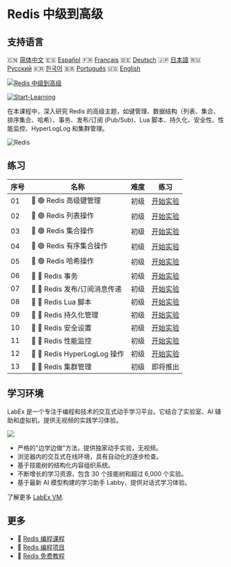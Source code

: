 # Redis 中级到高级

## 支持语言

🇨🇳 [简体中文](README_zh.md) 🇪🇸 [Español](README_es.md) 🇫🇷 [Français](README_fr.md) 🇩🇪 [Deutsch](README_de.md) 🇯🇵 [日本語](README_ja.md) 🇷🇺 [Русский](README_ru.md) 🇰🇷 [한국어](README_ko.md) 🇧🇷 [Português](README_pt.md) 🇺🇸 [English](README.md) 

[![Redis 中级到高级](https://cover-creator.labex.io/redis-intermediate-to-advanced.png?lang=zh)](https://labex.io/zh/courses/redis-intermediate-to-advanced)

[![Start-Learning](https://img.shields.io/badge/Start-Learning-whitesmoke?style=for-the-badge)](https://labex.io/zh/courses/redis-intermediate-to-advanced)

在本课程中，深入研究 Redis 的高级主题，如键管理、数据结构（列表、集合、排序集合、哈希）、事务、发布/订阅 (Pub/Sub)、Lua 脚本、持久化、安全性、性能监控、HyperLogLog 和集群管理。

![Redis](https://img.shields.io/badge/Redis-whitesmoke?style=for-the-badge&logo=redis)


## 练习

|   序号 | 名称                          | 难度   | 练习                                                                                                            |
|--------|-------------------------------|--------|-----------------------------------------------------------------------------------------------------------------|
|     01 | 📖 🟢 Redis 高级键管理        | 初级   | <a target='_blank' href='https://labex.io/zh/tutorials/redis-redis-advanced-key-management-552094'>开始实验</a> |
|     02 | 📖 🟢 Redis 列表操作          | 初级   | <a target='_blank' href='https://labex.io/zh/tutorials/redis-redis-list-operations-552098'>开始实验</a>         |
|     03 | 📖 🟢 Redis 集合操作          | 初级   | <a target='_blank' href='https://labex.io/zh/tutorials/redis-redis-set-operations-552104'>开始实验</a>          |
|     04 | 📖 🟢 Redis 有序集合操作      | 初级   | <a target='_blank' href='https://labex.io/zh/tutorials/redis-redis-sorted-set-operations-552105'>开始实验</a>   |
|     05 | 📖 🟢 Redis 哈希操作          | 初级   | <a target='_blank' href='https://labex.io/zh/tutorials/redis-redis-hash-operations-552096'>开始实验</a>         |
|     06 | 📖 🔵 Redis 事务              | 初级   | <a target='_blank' href='https://labex.io/zh/tutorials/redis-redis-transactions-552106'>开始实验</a>            |
|     07 | 📖 🔵 Redis 发布/订阅消息传递 | 初级   | <a target='_blank' href='https://labex.io/zh/tutorials/redis-redis-pub-sub-messaging-552102'>开始实验</a>       |
|     08 | 📖 🔵 Redis Lua 脚本          | 初级   | <a target='_blank' href='https://labex.io/zh/tutorials/redis-redis-lua-scripting-552099'>开始实验</a>           |
|     09 | 📖 🔵 Redis 持久化管理        | 初级   | <a target='_blank' href='https://labex.io/zh/tutorials/redis-redis-persistence-management-552101'>开始实验</a>  |
|     10 | 📖 🔵 Redis 安全设置          | 初级   | <a target='_blank' href='https://labex.io/zh/tutorials/redis-redis-security-settings-552103'>开始实验</a>       |
|     11 | 📖 🔵 Redis 性能监控          | 初级   | <a target='_blank' href='https://labex.io/zh/tutorials/redis-redis-performance-monitoring-552100'>开始实验</a>  |
|     12 | 📖 🔵 Redis HyperLogLog 操作  | 初级   | <a target='_blank' href='https://labex.io/zh/tutorials/redis-redis-hyperloglog-operations-552097'>开始实验</a>  |
|     13 | 📖 🔵 Redis 集群管理          | 初级   | 即将推出                                                                                                        |

## 学习环境

LabEx 是一个专注于编程和技术的交互式动手学习平台。它结合了实验室、AI 辅助和虚拟机，提供无视频的实践学习体验。

![](https://tutorial-screenshot.getvm.io/images/vm-1725247253.png)

- 严格的"边学边做"方法，提供独家动手实验，无视频。
- 浏览器内的交互式在线环境，具有自动化的逐步检查。
- 基于技能树的结构化内容组织系统。
- 不断增长的学习资源，包含 30 个技能树和超过 6,000 个实验。
- 基于最新 AI 模型构建的学习助手 Labby，提供对话式学习体验。

了解更多 [LabEx VM](https://support.labex.io/using-labex/virtual-machine).

## 更多

- 🔗 [Redis 编程课程](https://github.com/labex-labs/awesome-programming-courses)
- 🔗 [Redis 编程项目](https://github.com/labex-labs/awesome-programming-projects)
- 🔗 [Redis 免费教程](https://github.com/labex-labs/redis-free-tutorials)

